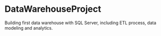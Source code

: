 # DataWarehouseProject
Building first data warehouse with SQL Server, including ETL process, data modeling and analytics.
